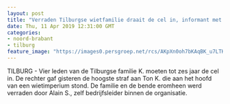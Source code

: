 ```yaml
---
layout: post
title: "Verraden Tilburgse wietfamilie draait de cel in, informant met andere identiteit naar buitenland"
date: Thu, 11 Apr 2019 12:31:00 GMT
categories: 
- noord-brabant 
- tilburg 
feature_image: "https://images0.persgroep.net/rcs/AKpXn0oh7bKAqBK_u7LTKXBeG2c/diocontent/108248926/_fitwidth/400/?appId=21791a8992982cd8da851550a453bd7f&quality=0.7"
---
```


TILBURG - Vier leden van de Tilburgse familie K. moeten tot zes jaar de cel in. De rechter gaf gisteren de hoogste straf aan Ton K. die aan het hoofd van een wietimperium stond. De familie en de bende eromheen werd verraden door Alain S., zelf bedrijfsleider binnen de organisatie.
